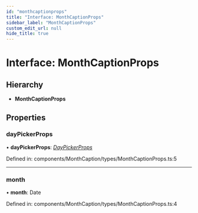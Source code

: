 ```yaml
---
id: "monthcaptionprops"
title: "Interface: MonthCaptionProps"
sidebar_label: "MonthCaptionProps"
custom_edit_url: null
hide_title: true
---
```


# Interface: MonthCaptionProps

## Hierarchy

* **MonthCaptionProps**

## Properties

### dayPickerProps

• **dayPickerProps**: [*DayPickerProps*](daypickerprops.md)

Defined in: components/MonthCaption/types/MonthCaptionProps.ts:5

___

### month

• **month**: Date

Defined in: components/MonthCaption/types/MonthCaptionProps.ts:4
